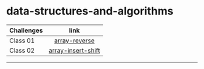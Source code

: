 # data-structures-and-algorithms


| Challenges  | link  
| :---        |    :----:
|Class 01     | [array-reverse](./challenges/array-reverse.md) 
|Class 02     | [array-insert-shift](./challenges/array-insert-shift.md) 




---